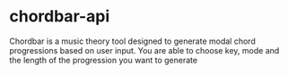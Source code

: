 # chordbar-api
Chordbar is a music theory tool designed to generate modal chord progressions based on user input. You are able to choose key, mode and the length of the progression you want to generate
